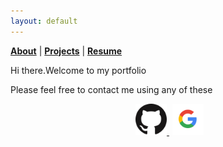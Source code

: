 ```yaml
---
layout: default
---
```


<b>[About](./about.html)</b> | <b>[Projects](./projects.html)</b> | <b>[Resume](./resume.html)</b>

<p>Hi there.Welcome to my portfolio</p>

<!-- ### Small image

![Octocat](https://github.githubassets.com/images/icons/emoji/octocat.png) -->

<p>Please feel free to contact me using any of these </p>
<p align="center">
    <a href="https://github.com/maicodes-exe">     
      <img
        alt="my GitHub Profile"
        src="317712_code repository_github_repository_resource_icon.png"
        width="50"
        style="padding-left:5px;"
      />
    </a>
       <a href="[maise.b.costa@gmail.com](mailto:maise.b.costa@gmail.com)">     
      <img
        alt="my gmail"
        src="2613276_company_google_hardware and software_internet_search_icon.png"
        width="50"
        style="padding-left:5px;"
      />
    </a>
</p>